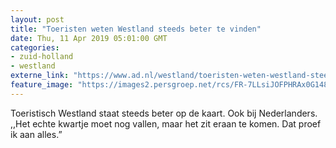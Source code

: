 ```yaml
---
layout: post
title: "Toeristen weten Westland steeds beter te vinden"
date: Thu, 11 Apr 2019 05:01:00 GMT
categories: 
- zuid-holland 
- westland 
externe_link: "https://www.ad.nl/westland/toeristen-weten-westland-steeds-beter-te-vinden~a9c3f56f/"
feature_image: "https://images2.persgroep.net/rcs/FR-7LLsiJOFPHRAx0G1487QPw4s/diocontent/68564758/_fitwidth/400/?appId=21791a8992982cd8da851550a453bd7f&quality=0.7"
---
```


Toeristisch Westland staat steeds beter op de kaart. Ook bij Nederlanders. ,,Het echte kwartje moet nog vallen, maar het zit eraan te komen. Dat proef ik aan alles.”
